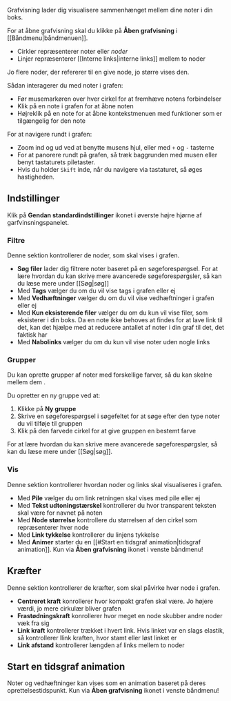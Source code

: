 Grafvisning lader dig visualisere sammenhænget mellem dine noter i din boks.

For at åbne grafvisning skal du klikke på **Åben grafvisning** i [[Båndmenu|båndmenuen]].

- Cirkler repræsenterer noter eller _noder_
- Linjer repræsenterer [[Interne links|interne links]] mellem to noder

Jo flere noder, der refererer til en give node, jo større vises den.

Sådan interagerer du med noter i grafen:

- Før musemarkøren over hver cirkel for at fremhæve notens forbindelser
- Klik på en note i grafen for at åbne noten
- Højreklik på en note for at åbne kontekstmenuen med funktioner som er tilgængelig for den note

For at navigere rundt i grafen:

- Zoom ind og ud ved at benytte musens hjul, eller med `+` og `-` tasterne
- For at panorere rundt på grafen, så træk baggrunden med musen eller benyt tastaturets piletaster.
- Hvis du holder `Skift` inde, når du navigere via tastaturet, så øges hastigheden.

## Indstillinger

Klik  på **Gendan standardindstillinger** ikonet i øverste højre hjørne af garfvinsningspanelet.

### Filtre

Denne sektion kontrollerer de noder, som skal vises i grafen.

- **Søg filer** lader dig filtrere noter baseret på en søgeforespørgsel. For at lære hvordan du kan skrive mere avancerede søgeforespørgsler, så kan du læse mere under [[Søg|søg]]
- Med **Tags** vælger du om du vil vise tags i grafen eller ej
- Med **Vedhæftninger** vælger du om du vil vise vedhæftninger i grafen eller ej
- Med **Kun eksisterende filer** vælger du om du kun vil vise filer, som eksisterer i din boks. Da en note ikke behoves at findes for at lave link til det, kan det hjælpe med at reducere antallet af noter i din graf til det, det faktisk har
- Med **Nabolinks** vælger du om du kun vil vise noter uden nogle links

### Grupper

Du kan oprette grupper af noter med forskellige farver, så du kan skelne mellem dem .

Du opretter en ny gruppe ved at:

1. Klikke på **Ny gruppe**
2. Skrive en søgeforespørgsel i søgefeltet for at søge efter den type noter du vil tilføje til gruppen
3. Klik på den farvede cirkel for at give gruppen en bestemt farve

For at lære hvordan du kan skrive mere avancerede søgeforespørgsler, så kan du læse mere under [[Søg|søg]].

### Vis

Denne sektion kontrollerer hvordan noder og links skal visualiseres i grafen.

- Med **Pile** vælger du om link retningen skal vises med pile eller ej
- Med **Tekst udtoningstærskel** kontrollerer du hvor transparent teksten skal være for navnet på noten
- Med **Node størrelse** kontrollere du størrelsen af den cirkel som repræsenterer hver node
- Med **Link tykkelse** kontrollerer du linjens tykkelse
- Med **Animer** starter du en [[#Start en tidsgraf animation|tidsgraf animation]]. Kun via **Åben grafvisning** ikonet i venste båndmenu!

## Kræfter

Denne sektion kontrollerer de kræfter, som skal påvirke hver node i grafen.

- **Centreret kraft** konrollerer hvor kompakt grafen skal være. Jo højere værdi, jo mere cirkulær bliver grafen
- **Frastødningskraft** konrollerer hvor meget en node skubber andre noder væk fra sig
- **Link kraft** kontrollerer trækket i hvert link. Hvis linket var en slags elastik, så kontrollerer llink kraften, hvor stamt eller løst linket er
- **Link afstand** kontrollerer længden af links mellem to noder

## Start en tidsgraf animation

Noter og vedhæftninger kan vises som en animation baseret på deres oprettelsestidspunkt. Kun via **Åben grafvisning** ikonet i venste båndmenu!
